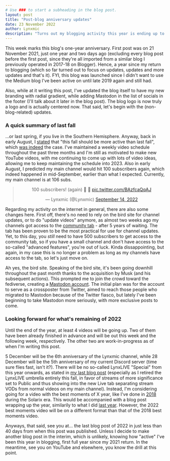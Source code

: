```yaml
---
# Use ### to start a subheading in the blog post.
layout: post
title: "Post-blog anniversary updates"
date: 23 November 2022
author: Lynxmic
description: "Turns out my blogging activity this year is ending up to be updates and updates"
---
```

This week marks this blog's one-year anniversary. First post was on 21 November 2021, just one year and two days ago (excluding every blog post before the first post, since they're all imported from a similar blog I previously operated in 2017-18 on Blogger). Hence, a year since my return to blogging (which so far turned out to focus on updates, updates and more updates and that's it). FYI, this blog was launched since I didn't want to use the Medium blog I've been active on until late 2019 again and still had.

Also, while at it writing this post, I've updated the blog itself to have my new branding with radial gradient, while adding Mastodon in the list of socials in the footer (I'll talk about it later in the blog post). The blog logo is now truly a logo and is actually centered now. That said, let's begin with the (non-blog-related) updates.

### A quick summary of last fall
...or last spring, if you live in the Southern Hemisphere. Anyway, back in early August, I [stated][1] that "this fall should be more active than last fall", which [was indeed][2] the case. I've maintained a weekly video schedule throughout the past three months and I'm still as motivated to make new YouTube videos, with me continuing to come up with lots of video ideas, allowing me to keep maintaining the schedule into 2023. Also in early August, I predicted my main channel would hit 100 subscribers again, which indeed happened in mid-September, earlier than what I expected. Currently, my main channel is at 106 subs.

<center><blockquote class="twitter-tweet" data-dnt="true" data-theme="dark"><p lang="en" dir="ltr">100 subscribers! (again) 🎉 👀 <a href="https://t.co/BAzfcaQqAJ">pic.twitter.com/BAzfcaQqAJ</a></p>&mdash; Lynxmic (@Lynxmic) <a href="https://twitter.com/Lynxmic/status/1570117149925982209?ref_src=twsrc%5Etfw">September 14, 2022</a></blockquote> <script async src="https://platform.twitter.com/widgets.js" charset="utf-8"></script></center>

Regarding my activity on the internet in general, there are also some changes here. First off, there's no need to rely on the bird site for channel updates, or to do "update videos" anymore, as almost two weeks ago my channels got access to the [community tab][4] - after 5 years of waiting. The tab has been proven to be the most practical for use for channel updates. Yet, to this day, you *still* need to have 500 subscribers to get access to the community tab, so if you have a small channel and don't have access to the so-called "advanced features", you're out of luck. Kinda dissappointing, but again, in my case this is no longer a problem as long as my channels have access to the tab, so let's just move on. 

Ah yes, the bird site. Speaking of the bird site, it's been going downhill throughout the past month thanks to the acquisition by Musk (and his subsequent actions). This prompted me to join the crowd toward the fediverse, creating a [Mastodon account][5]. The initial plan was for the account to serve as a crossposter from Twitter, aimed to reach those people who migrated to Mastodon because of the Twitter fiasco, but lately I've been beginning to take Mastodon more seriously, with more exclusive posts to come.

### Looking forward for what's remaining of 2022
Until the end of the year, at least 4 videos will be going up. Two of them have been already finished in advance and will be out this week and the following week, respectively. The other two are work-in-progress as of when I'm writing this post.

5 December will be the 6th anniversary of the Lynxmic channel, while 28 December will be the 5th anniversary of my current Discord server (time sure flies fast, isn't it?). There will be no so-called LynxLIVE "Special" from this year onwards, as stated in [my last blog post][2] (especially as I retired the LynxLIVE umbrella entirely this fall, in favor of streams of more significance set to Public and thus showing into the new Live tab separating stream VODs from normal videos on my main channel). Instead, I'm considering going for a video with the best moments of X year, like I've done in [2018][6] during the Solarix era. This would be accompanied with a blog post wrapping up the year, similarily to what I did [last year][3]. However, the 2022 best moments video will be on a different format than that of the 2018 best moments video.

Anyways, that said, see you at... the last blog post of 2022 in just less than 40 days from when this post was published. Unless I decide to make another blog post in the interim, which is unlikely, knowing how "active" I've been this year in blogging, first full year since my 2021 return. In the meantime, see you on YouTube and elsewhere, you know the drill at this point.

[1]: https://www.twitlonger.com/show/n_1ss3jv2
[2]: https://lynxmic.github.io/2022/09/02/concluding-summer-2022-and-looking-forward-to-fall.html
[3]: https://lynxmic.github.io/2021/12/31/wrapping-up-2021.html
[4]: https://support.google.com/youtube/answer/9409631?hl=en
[5]: https://wetdry.world/@lynxmic
[6]: https://youtu.be/7KmRLvHI0Gc